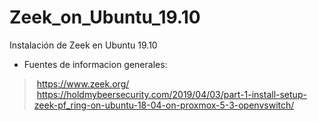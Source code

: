 # Zeek_on_Ubuntu_19.10
Instalación de Zeek en Ubuntu 19.10

- Fuentes de informacion generales:

> https://www.zeek.org/
> https://holdmybeersecurity.com/2019/04/03/part-1-install-setup-zeek-pf_ring-on-ubuntu-18-04-on-proxmox-5-3-openvswitch/
